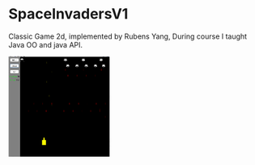 # SpaceInvadersV1
Classic Game 2d, implemented by Rubens Yang, During course I taught Java OO and java API.

<img width="200" height="200" src="screen_capture.png"/>
